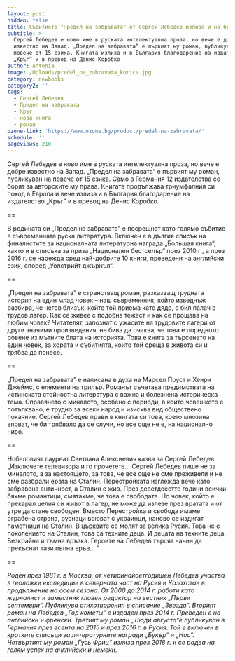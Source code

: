 ```yaml
---
layout: post
hidden: false
title: Събитието "Предел на забравата" от Сергей Лебедев излиза и на български
subtitle: >-
  Сергей Лебедев е ново име в руската интелектуална проза, но вече е добре
  известно на Запад. „Предел на забравата“ е първият му роман, публикуван на
  повече от 15 езика. Книгата излиза и в България благодарение на издателство
  „Кръг” и в превод на Денис Коробко
author: Antonia
image: /Uploads/predel_na_zabravata_korica.jpg
category: newbooks
category2: ''
tags:
  - Сергей Лебедев
  - Предел на забравата
  - Кръг
  - нова книга
  - роман
ozone-link: 'https://www.ozone.bg/product/predel-na-zabravata/'
schedule: ''
pageviews: 210
---
```

Сергей Лебедев е ново име в руската интелектуална проза, но вече е добре известно на Запад. „Предел на забравата“ е първият му роман, публикуван на повече от 15 езика. Само в Германия 12 издателства се борят за авторските му права. Книгата продължава триумфалния си поход в Европа и вече излиза и в България благодарение на издателство „Кръг” и в превод на Денис Коробко.

\==

В родината си „Предел на забравата” е посрещнат като голямо събитие в съвременната руска литература. Включен е в дългия списък на финалистите за националната литературна награда „Большая книга“, както и в списъка за приза „Национален бестселър“ през 2010 г., а през 2016 г. се нарежда сред най-добрите 10 книги, преведени на английски език, според „Уолстрийт джърнъл“.

\==

„Предел на забравата” е странстващ роман, разказващ трудната история на един млад човек – наш съвременник, който изведнъж разбира, че негов близък, който той приема като дядо, е бил палач в трудов лагер. Как се живее с подобна тежест и как се прощава на любим човек? Читателят, запознат с ужасите на трудовите лагери от други значими произведения, не бива да очаква, че това е поредното ровене из мътните блата на историята. Това е книга за търсенето на един човек, за хората и събитията, които той среща в живота си и трябва да понесе. 

\==

„Предел на забравата” е написана в духа на Марсел Пруст и Хенри Джеймс, с елементи на трилър. Романът съчетава предимствата на истинската стойностна литература с важна и болезнена историческа тема. Справянето с миналото, особено с периоди, в които човешкото е потъпквано, е трудно за всеки народ и изисква вид обществено покаяние. Сергей Лебедев прави в книгата си това, което мнозина вярват, че би трябвало да се случи, но все още не е, на национално ниво. 

\==

Нобеловият лауреат Светлана Алексиевич казва за Сергей Лебедев: „Изключете телевизора и го прочетете… Сергей Лебедев пише не за миналото, а за настоящето, за това, че все още не сме преживели и не сме разбрали ерата на Сталин. Перестройката изглежда вече като забравена античност, а Сталин е жив. През деветдесетте години всички бяхме романтици, смятахме, че това е свободата. Но човек, който е прекарал целия си живот в лагер, не може да излезе през вратата и от утре да стане свободен. Вместо Перестройка и свобода имаме ограбена страна, руснаци воюват с украинци, наново се издигат паметници на Сталин. В църквите се молят за велика Русия. Това не е поколението на Сталин, това са техните деца. И децата на техните деца. Безкрайна и тъмна връзка. Героите на Лебедев търсят начин да прекъснат тази пъпна връв... ”

\==

*Роден през 1981 г. в Москва, от четиринайсетгодишен Лебедев участва в геоложки експедиции в северната част на Русия и Казахстан в продължение на осем сезона. От 2000 до 2014 г. работи като журналист и заместник главен редактор на вестник „Първи септември“. Публикува стихотворения в списание „Звезда“. Вторият роман на Лебедев „Год кометы” е издаден през 2014 г. Преведен е на английски и френски. Третият му роман „Люди августа“е публикуван в Германия през есента на 2015 и през 2016 г. в Русия. Той е включен в кратките списъци за литературните награди „Букър“ и „Нос“. Четвъртият му роман „Гусь Фриц“ излиза през 2018 г. и се радва на голям успех на английски и немски.*